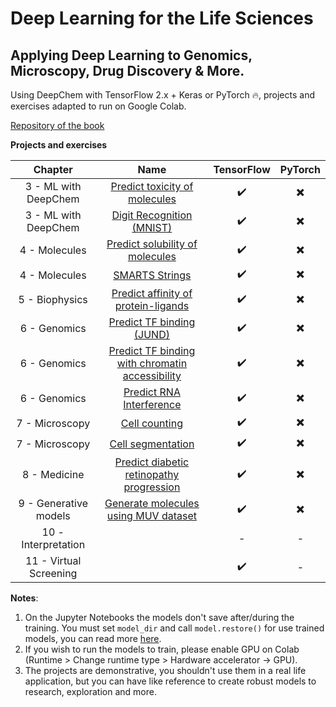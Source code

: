 # Deep Learning for the Life Sciences
## Applying Deep Learning to Genomics, Microscopy, Drug Discovery & More.

Using DeepChem with TensorFlow 2.x + Keras or PyTorch 🔥, projects and exercises adapted to run on Google Colab.

[Repository of the book](https://github.com/deepchem/DeepLearningLifeSciences)

**Projects and exercises**

|       Chapter        |           Name                  |  TensorFlow | PyTorch |
|        :---:         |            :---:                |     :---:   |   :---: |
| 3 - ML with DeepChem | [Predict toxicity of molecules](03_MLDeepChem/Predict_Toxicity_of_Molecules.ipynb)   |       ✔️     |    ✖️    |
| 3 - ML with DeepChem | [Digit Recognition (MNIST)](03_MLDeepChem/MNIST_with_TensorGraph_from_DeepChem.ipynb)         |       ✔️     |    ✖️    |
| 4 - Molecules        | [Predict solubility of molecules](04_Molecules/Predict_solubility_using_GraphConvModel.ipynb)              |       ✔️     |    ✖️    |
| 4 - Molecules        | [SMARTS Strings](04_Molecules/SMARTS_Strings.ipynb)                  |       ✔️     |    ✖️    |
| 5 - Biophysics     | [Predict affinity of protein-ligands](05_Biophysics/Binding_free_energy_prediction_using_PDBBind_dataset.ipynb) |   ✔️     |    ✖️    |
| 6 - Genomics         | [Predict TF binding (JUND)](06_Genomics/Predicting_transcription_factor_binding.ipynb)       |       ✔️     |    ✖️    |
| 6 - Genomics         | [Predict TF binding with chromatin accessibility](06_Genomics/Predicting_TF_binding_chromatin_accessibility.ipynb)  |       ✔️     |    ✖️    |
| 6 - Genomics         | [Predict RNA Interference](06_Genomics/RNA_Interference.ipynb)        |       ✔️     |    ✖️    |
| 7 - Microscopy       | [Cell counting](07_Microscopy/Cell_Counting.ipynb)                   |       ✔️     |    ✖️    |
| 7 - Microscopy       | [Cell segmentation](07_Microscopy/Cell_segmentation.ipynb)             |       ✔️     |    ✖️    |
| 8 - Medicine         | [Predict diabetic retinopathy progression](08_Medicine/Diagnose_Diabetic_Retinopathy_Progression.ipynb)  |   ✔️    |    ✖️    |
| 9 - Generative models| [Generate molecules using MUV dataset](09_GenerativeModels/Generating_molecules_with_VAE.ipynb) |   ✔️    |    ✖️    |
| 10 - Interpretation|  |   -    |    -    |
| 11 - Virtual Screening|  |    ✔️     |    -    |

**Notes**: 
1. On the Jupyter Notebooks the models don't save after/during the training.
You must set `model_dir` and call `model.restore()` for use trained models, you
can read more [here](https://deepchem.readthedocs.io/en/latest/api_reference/models.html#keras-models).
2. If you wish to run the models to train, please enable GPU on Colab (Runtime > Change runtime type > Hardware accelerator -> GPU).
3. The projects are demonstrative, you shouldn't use them in a real life application, but you can have like reference to create robust models to research, exploration and more.
